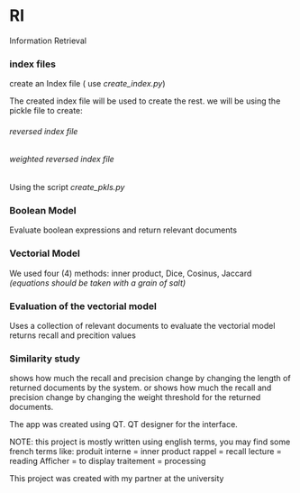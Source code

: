 # RI

Information Retrieval

### index files
  create an Index file ( use *create_index.py*)
  
  The created index file will be used to create the rest.
  we will be using the pickle file to create:
  ###### reversed index file
  ###### weighted reversed index file
  Using the script *create_pkls.py*
  
### Boolean Model
  Evaluate boolean expressions and return relevant documents
 
### Vectorial Model
  We used four (4) methods:
  inner product, Dice, Cosinus, Jaccard
    *(equations should be taken with a grain of salt)*
  
### Evaluation of the vectorial model
  Uses a collection of relevant documents to evaluate the vectorial model
  returns recall and precition values

### Similarity study
  shows how much the recall and precision change by changing the length of returned documents by the system.
  or shows how much the recall and precision change by changing the weight threshold for the returned documents.

The app was created using QT.
QT designer for the interface.




NOTE: this project is mostly written using english terms, 
      you may find some french terms like:
       produit interne = inner product
       rappel = recall
       lecture = reading
       Afficher = to display
       traitement = processing
       

This project was created with my partner at the university
